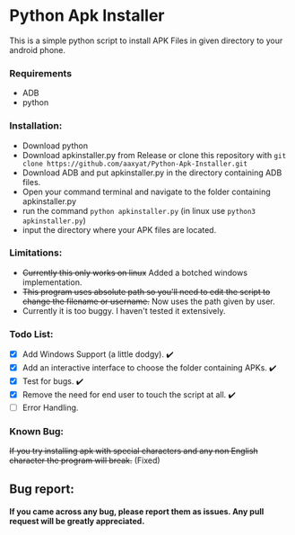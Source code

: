 # Python Apk Installer
This is a simple python script to install APK Files in given directory to your android phone.
### Requirements
* ADB
* python

### Installation:
* Download python
* Download apkinstaller.py from Release or clone this repository with `git clone https://github.com/aaxyat/Python-Apk-Installer.git`
* Download ADB and put apkinstaller.py in the directory containing ADB files.
* Open your command terminal and navigate to the folder containing apkinstaller.py
* run the command `python apkinstaller.py` (in linux use `python3 apkinstaller.py`)
* input the directory where your APK files are located.

### Limitations:
* ~~Currently this only works on linux~~ Added a botched windows implementation.
* ~~This program uses absolute path so you'll need to edit the script to change the filename or username.~~ Now uses the path given by user.
* Currently it is too buggy. I haven't tested it extensively.
  
### Todo List:
- [X] Add Windows Support (a little dodgy). :heavy_check_mark:
- [X] Add an interactive interface to choose the folder containing APKs. :heavy_check_mark:
- [X] Test for bugs. :heavy_check_mark:
- [X] Remove the need for end user to touch the script at all. :heavy_check_mark:
- [ ] Error Handling.

### Known Bug:
~~If you try installing apk with special characters and any non English character the program will break.~~ (Fixed)

## Bug report:
 #### If you came across any bug, please report them as issues. Any pull request will be greatly appreciated.
